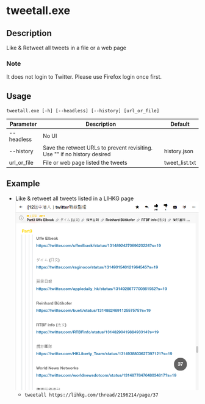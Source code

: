 # tweetall.exe

## Description
Like & Retweet all tweets in a file or a web page

### Note
It does not login to Twitter. Please use Firefox login once first.

## Usage
```
tweetall.exe [-h] [--headless] [--history] [url_or_file]
```
| Parameter         | Description    | Default                       |
|-------------|-----------------------------------|--------|
| --headless | No UI |     |
| --history | Save the retweet URLs to prevent revisiting. Use "" if no history desired | history.json |
| url_or_file | File or web page listed the tweets | tweet_list.txt |

>

## Example
* Like & retweet all tweets listed in a LIHKG page ![](images/lihkg.png)
    * `tweetall https://lihkg.com/thread/2196214/page/37`
